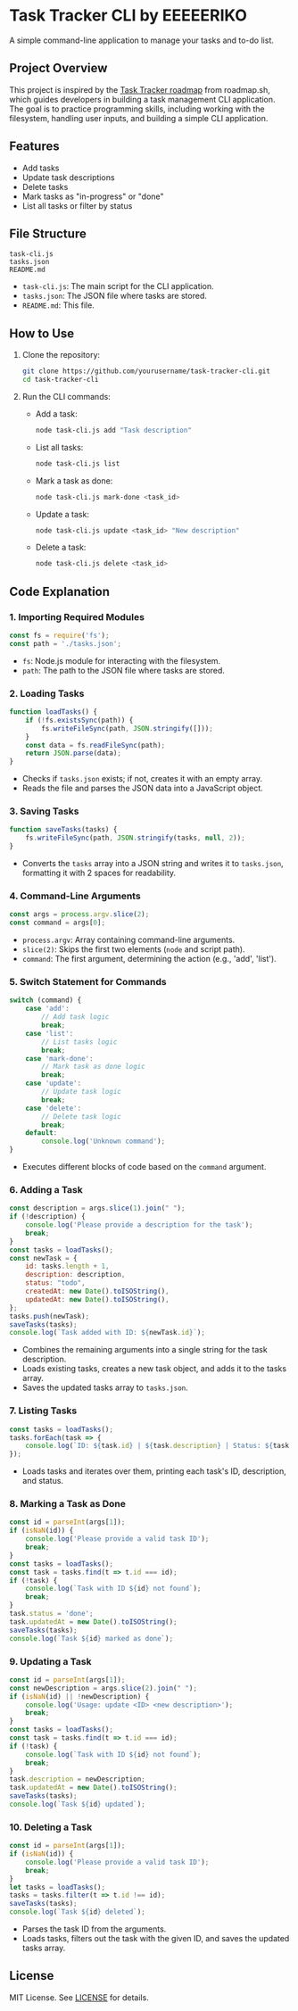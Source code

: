 
# Task Tracker CLI by EEEEERIKO

A simple command-line application to manage your tasks and to-do list.

## Project Overview

This project is inspired by the [Task Tracker roadmap](https://roadmap.sh/projects/task-tracker) from roadmap.sh, which guides developers in building a task management CLI application. The goal is to practice programming skills, including working with the filesystem, handling user inputs, and building a simple CLI application.

## Features

- Add tasks
- Update task descriptions
- Delete tasks
- Mark tasks as "in-progress" or "done"
- List all tasks or filter by status

## File Structure

```
task-cli.js
tasks.json
README.md
```

- `task-cli.js`: The main script for the CLI application.
- `tasks.json`: The JSON file where tasks are stored.
- `README.md`: This file.

## How to Use

1. Clone the repository:

   ```bash
   git clone https://github.com/yourusername/task-tracker-cli.git
   cd task-tracker-cli
   ```

2. Run the CLI commands:

   - Add a task:

     ```bash
     node task-cli.js add "Task description"
     ```

   - List all tasks:

     ```bash
     node task-cli.js list
     ```

   - Mark a task as done:

     ```bash
     node task-cli.js mark-done <task_id>
     ```

   - Update a task:

     ```bash
     node task-cli.js update <task_id> "New description"
     ```

   - Delete a task:

     ```bash
     node task-cli.js delete <task_id>
     ```

## Code Explanation

### 1. Importing Required Modules

```javascript
const fs = require('fs');
const path = './tasks.json';
```

- `fs`: Node.js module for interacting with the filesystem.
- `path`: The path to the JSON file where tasks are stored.

### 2. Loading Tasks

```javascript
function loadTasks() {
    if (!fs.existsSync(path)) {
        fs.writeFileSync(path, JSON.stringify([]));
    }
    const data = fs.readFileSync(path);
    return JSON.parse(data);
}
```

- Checks if `tasks.json` exists; if not, creates it with an empty array.
- Reads the file and parses the JSON data into a JavaScript object.

### 3. Saving Tasks

```javascript
function saveTasks(tasks) {
    fs.writeFileSync(path, JSON.stringify(tasks, null, 2));
}
```

- Converts the `tasks` array into a JSON string and writes it to `tasks.json`, formatting it with 2 spaces for readability.

### 4. Command-Line Arguments

```javascript
const args = process.argv.slice(2);
const command = args[0];
```

- `process.argv`: Array containing command-line arguments.
- `slice(2)`: Skips the first two elements (`node` and script path).
- `command`: The first argument, determining the action (e.g., 'add', 'list').

### 5. Switch Statement for Commands

```javascript
switch (command) {
    case 'add':
        // Add task logic
        break;
    case 'list':
        // List tasks logic
        break;
    case 'mark-done':
        // Mark task as done logic
        break;
    case 'update':
        // Update task logic
        break;
    case 'delete':
        // Delete task logic
        break;
    default:
        console.log('Unknown command');
}
```

- Executes different blocks of code based on the `command` argument.

### 6. Adding a Task

```javascript
const description = args.slice(1).join(" ");
if (!description) {
    console.log('Please provide a description for the task');
    break;
}
const tasks = loadTasks();
const newTask = {
    id: tasks.length + 1,
    description: description,
    status: "todo",
    createdAt: new Date().toISOString(),
    updatedAt: new Date().toISOString(),
};
tasks.push(newTask);
saveTasks(tasks);
console.log(`Task added with ID: ${newTask.id}`);
```

- Combines the remaining arguments into a single string for the task description.
- Loads existing tasks, creates a new task object, and adds it to the tasks array.
- Saves the updated tasks array to `tasks.json`.

### 7. Listing Tasks

```javascript
const tasks = loadTasks();
tasks.forEach(task => {
    console.log(`ID: ${task.id} | ${task.description} | Status: ${task.status}`);
});
```

- Loads tasks and iterates over them, printing each task's ID, description, and status.

### 8. Marking a Task as Done

```javascript
const id = parseInt(args[1]);
if (isNaN(id)) {
    console.log('Please provide a valid task ID');
    break;
}
const tasks = loadTasks();
const task = tasks.find(t => t.id === id);
if (!task) {
    console.log(`Task with ID ${id} not found`);
    break;
}
task.status = 'done';
task.updatedAt = new Date().toISOString();
saveTasks(tasks);
console.log(`Task ${id} marked as done`);
```

### 9. Updating a Task

```javascript
const id = parseInt(args[1]);
const newDescription = args.slice(2).join(" ");
if (isNaN(id) || !newDescription) {
    console.log('Usage: update <ID> <new description>');
    break;
}
const tasks = loadTasks();
const task = tasks.find(t => t.id === id);
if (!task) {
    console.log(`Task with ID ${id} not found`);
    break;
}
task.description = newDescription;
task.updatedAt = new Date().toISOString();
saveTasks(tasks);
console.log(`Task ${id} updated`);
```

### 10. Deleting a Task

```javascript
const id = parseInt(args[1]);
if (isNaN(id)) {
    console.log('Please provide a valid task ID');
    break;
}
let tasks = loadTasks();
tasks = tasks.filter(t => t.id !== id);
saveTasks(tasks);
console.log(`Task ${id} deleted`);
```

- Parses the task ID from the arguments.
- Loads tasks, filters out the task with the given ID, and saves the updated tasks array.

## License

MIT License. See [LICENSE](LICENSE) for details.

